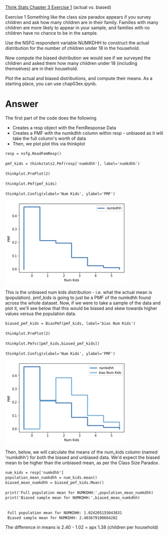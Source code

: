 [Think Stats Chapter 3 Exercise 1](http://greenteapress.com/thinkstats2/html/thinkstats2004.html#toc31) (actual vs. biased)

Exercise 1   Something like the class size paradox appears if you survey children and ask how many children are in their family. Families with many children are more likely to appear in your sample, and families with no children have no chance to be in the sample.

Use the NSFG respondent variable NUMKDHH to construct the actual distribution for the number of children under 18 in the household.

Now compute the biased distribution we would see if we surveyed the children and asked them how many children under 18 (including themselves) are in their household.

Plot the actual and biased distributions, and compute their means. As a starting place, you can use chap03ex.ipynb. 


# Answer

The first part of the code does the following

* Creates a resp object with the FemResponse Data
* Creates a PMF with the numkdhh column within resp - unbiased as it will take the full column's worth of data
* Then, we plot plot this via thinkplot

```
resp = nsfg.ReadFemResp()

pmf_kids = thinkstats2.Pmf(resp['numkdhh'], label='numkdhh')

thinkplot.PrePlot(2)

thinkplot.Pmf(pmf_kids)

thinkplot.Config(xlabel='Num Kids', ylabel='PMF')

```

![unbiased image](https://github.com/BNewborn/dsp/blob/master/unbiased_kids.png)

This is the unbiased num kids distribution - i.e. what the actual mean is (population). pmf_kids is going to just be a PMF of the numkdhh found across the whole dataset. Now, if we were to take a sample of the data and plot it, we'll see below that this would be biased and skew towards higher values versus the population data.

```
biased_pmf_kids = BiasPmf(pmf_kids, label='bias Num Kids')

thinkplot.PrePlot(2)

thinkplot.Pmfs([pmf_kids,biased_pmf_kids])

thinkplot.Config(xlabel='Num Kids', ylabel='PMF')
```
![biased image](https://github.com/BNewborn/dsp/blob/master/unbiased_and_biased_kids.png)

Then, below, we will calculate the means of the num_kids column (named 'numkdhh') for both the biased and unbiased data. We'd expect the biased mean to be higher than the unbiased mean, as per the Class Size Paradox.

```
num_kids = resp['numkdhh']
population_mean_numkdhh = num_kids.mean()
biased_mean_numkdhh = biased_pmf_kids.Mean()

print('Full population mean for NUMKDHH:',population_mean_numkdhh)
print('Biased sample mean for NUMKDHH:',biased_mean_numkdhh)


 Full population mean for NUMKDHH: 1.024205155043831
 Biased sample mean for NUMKDHH: 2.403679100664282
```
The difference in means is 2.40 - 1.02 = apx 1.38 (children per household)

